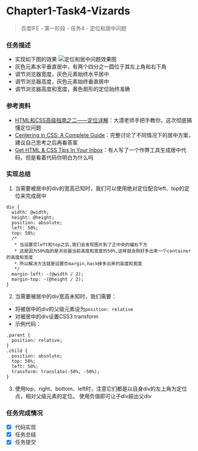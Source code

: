 # Chapter1-Task4-Vizards
> 百度IFE - 第一阶段 - 任务4 - 定位和居中问题

### 任务描述
- 实现如下图的效果
  ![定位和居中问题效果图](http://7xrp04.com1.z0.glb.clouddn.com/task_1_4_1.png)
- 灰色元素水平垂直居中，有两个四分之一圆位于其左上角和右下角
- 调节浏览器宽度，灰色元素始终水平居中
- 调节浏览器高度，灰色元素始终垂直居中
- 调节浏览器高度和宽度，黄色扇形的定位始终准确

### 参考资料
- [HTML和CSS高级指南之二——定位详解](http://www.w3cplus.com/css/advanced-html-css-lesson2-detailed-css-positioning.html)：大漠老师手把手教你，这次彻底搞懂定位问题
- [Centering in CSS: A Complete Guide](https://css-tricks.com/centering-css-complete-guide/)：完整讨论了不同情况下的居中方案，建议自己思考之后再看答案
- [Get HTML & CSS Tips In Your Inbox](http://howtocenterincss.com/)：有人写了一个作弊工具生成居中代码，但是看着代码你明白为什么吗

### 实现总结
1. 当需要被居中的div的宽高已知时，我们可以使用绝对定位配合left、top的定位来完成居中
  ```
  div {
    width: @width;
    height: @height;
    position: absolute;
    left: 50%;
    top: 50%;
    /*
     * 当设置完left和top之后,我们会发现图片到了正中央的偏右下方
     * 这是因为50%指的是浏览器当前高度和宽度的50%,这样就会刚好多出来一个container的高度和宽度
     * 所以解决方法就是设置负margin,hack掉多出来的高度和宽度
     */
    margin-left: -(@width / 2);
    margin-top: -(@height / 2);
  }
  ```
  
2. 当需要被居中的div宽高未知时，我们需要：
  - 将被居中的div的父级元素设为```position: relative```
  - 对被居中的div设置CSS3 transform
  - 示例代码：
  ```
  .parent {
    position: relative;
  }
  .child {
    position: absolute;
    top: 50%;
    left: 50%;
    transform: translate(-50%, -50%);
  }
  ```
  
3. 使用top、right、bottom、left时，注意它们都是以自身div的左上角为定位点，相对父级元素的定位。
   使用负值即可让子div超出父div
   
### 任务完成情况
- [x] 代码实现
- [x] 任务总结
- [x] 任务提交   
